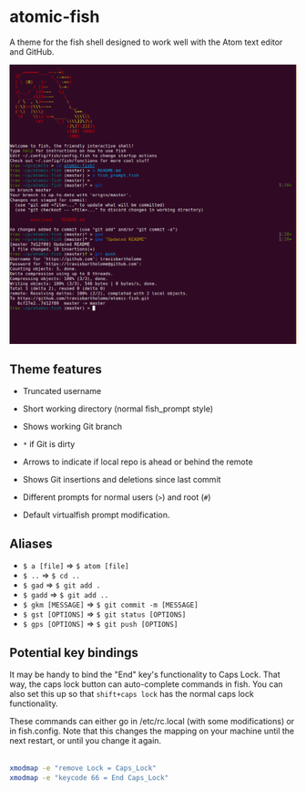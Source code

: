 # atomic-fish

A theme for the fish shell designed to work well with the Atom text editor and GitHub.

![Screenshot of the atomic-fish theme.](./atomic-fish-screenshot-2-cropped.png)

## Theme features

- Truncated username

- Short working directory (normal fish_prompt style)

- Shows working Git branch

- `*` if Git is dirty

- Arrows to indicate if local repo is ahead or behind the remote

- Shows Git insertions and deletions since last commit

- Different prompts for normal users (`>`) and root (`#`)

- Default virtualfish prompt modification.

## Aliases

- `$ a [file]` => `$ atom [file]`
- `$ ..` => `$ cd ..`
- `$ gad` => `$ git add .`
- `$ gadd` => `$ git add ..`
- `$ gkm [MESSAGE]` => `$ git commit -m [MESSAGE]`
- `$ gst [OPTIONS]` => `$ git status [OPTIONS]`
- `$ gps [OPTIONS]` => `$ git push [OPTIONS]`

## Potential key bindings

It may be handy to bind the "End" key's functionality to Caps Lock.
That way, the caps lock button can auto-complete commands in fish.
You can also set this up so that `shift+caps lock` has the normal caps lock functionality.

These commands can either go in /etc/rc.local (with some modifications) or in fish.config.
Note that this changes the mapping on your machine until the next restart,
or until you change it again.

```bash

xmodmap -e "remove Lock = Caps_Lock"
xmodmap -e "keycode 66 = End Caps_Lock"

```
